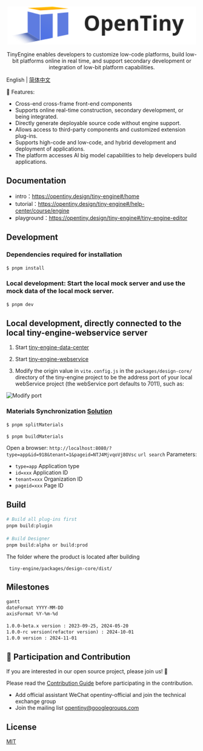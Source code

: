<p align="center">
  <a href="https://opentiny.design/tiny-engine" target="_blank" rel="noopener noreferrer">
    <img alt="OpenTiny Logo" src="logo.svg" height="100" style="max-width:100%;">
  </a>
</p>

<p align="center">TinyEngine enables developers to customize low-code platforms, build low-bit platforms online in real time, and support secondary development or integration of low-bit platform capabilities.</p>

English | [简体中文](README.zh-CN.md)

🌈 Features:

- Cross-end cross-frame front-end components
- Supports online real-time construction, secondary development, or being integrated.
- Directly generate deployable source code without engine support.
- Allows access to third-party components and customized extension plug-ins.
- Supports high-code and low-code, and hybrid development and deployment of applications.
- The platform accesses AI big model capabilities to help developers build applications.

## Documentation

- intro：https://opentiny.design/tiny-engine#/home
- tutorial：https://opentiny.design/tiny-engine#/help-center/course/engine
- playground：https://opentiny.design/tiny-engine#/tiny-engine-editor

## Development

### Dependencies required for installation

```sh
$ pnpm install
```

### Local development: Start the local mock server and use the mock data of the local mock server.

```sh
$ pnpm dev
```

## Local development, directly connected to the local tiny-engine-webservice server

1. Start <a href="https://github.com/opentiny/tiny-engine-data-center/blob/main/README.md" target="_blank">tiny-engine-data-center</a>

2. Start <a href="https://github.com/opentiny/tiny-engine-webservice/blob/main/README.md" target="_blank">tiny-engine-webservice</a>

3. Modify the origin value in `vite.config.js` in the `packages/design-core/` directory of the tiny-engine project to be the address port of your local webService project (the webService port defaults to 7011), such as:

<img alt="Modify port" src="https://res.hc-cdn.com/lowcode-portal/1.1.55/img/docimg/backend_deploy_5.png">


### Materials Synchronization [Solution](https://opentiny.design/tiny-engine#/help-center/course/engine/56)

```sh
$ pnpm splitMaterials
```

```sh
$ pnpm buildMaterials
```

Open a browser: `http://localhost:8080/?type=app&id=918&tenant=1&pageid=NTJ4MjvqoVj8OVsc`
`url search` Parameters:

- `type=app` Application type
- `id=xxx` Application ID
- `tenant=xxx` Organization ID
- `pageid=xxx` Page ID

## Build

```sh
# Build all plug-ins first
pnpm build:plugin

# Build Designer
pnpm build:alpha or build:prod

```
The folder where the product is located after building
```
 tiny-engine/packages/design-core/dist/
```

## Milestones

```mermaid
gantt 
dateFormat YYYY-MM-DD
axisFormat %Y-%m-%d

1.0.0-beta.x version : 2023-09-25, 2024-05-20
1.0.0-rc version(refactor version) : 2024-10-01
1.0.0 version : 2024-11-01

```

## 🤝 Participation and Contribution

If you are interested in our open source project, please join us! 🎉

Please read the [Contribution Guide](CONTRIBUTING.md) before participating in the contribution.

- Add official assistant WeChat opentiny-official and join the technical exchange group
- Join the mailing list opentiny@googlegroups.com

## License

[MIT](LICENSE)
